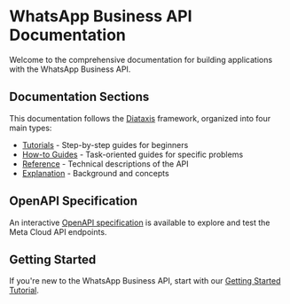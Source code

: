 # WhatsApp Business API Documentation

Welcome to the comprehensive documentation for building applications with the WhatsApp Business API.

## Documentation Sections

This documentation follows the [Diataxis](https://diataxis.fr/) framework, organized into four main types:

- [Tutorials](tutorials/index.md) - Step-by-step guides for beginners
- [How-to Guides](how-to-guides/index.md) - Task-oriented guides for specific problems
- [Reference](reference/index.md) - Technical descriptions of the API 
- [Explanation](explanation/index.md) - Background and concepts

## OpenAPI Specification

An interactive [OpenAPI specification](openapi/index.html) is available to explore and test the Meta Cloud API endpoints.

## Getting Started

If you're new to the WhatsApp Business API, start with our [Getting Started Tutorial](tutorials/getting-started.md).
